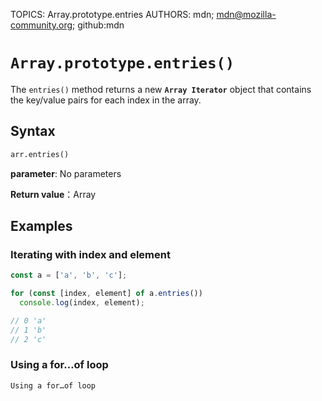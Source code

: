TOPICS: Array.prototype.entries
AUTHORS: mdn; mdn@mozilla-community.org; github:mdn

# `Array.prototype.entries()`

The `entries()` method returns a new **`Array Iterator`** object that contains the key/value pairs
for each index in the array.

## Syntax

```html
arr.entries()
```

**parameter**: No parameters

**Return value**：Array

## Examples

### Iterating with index and element

```javascript
const a = ['a', 'b', 'c'];

for (const [index, element] of a.entries())
  console.log(index, element);

// 0 'a'
// 1 'b'
// 2 'c'
```

### Using a for…of loop

```javascript
Using a for…of loop
```
